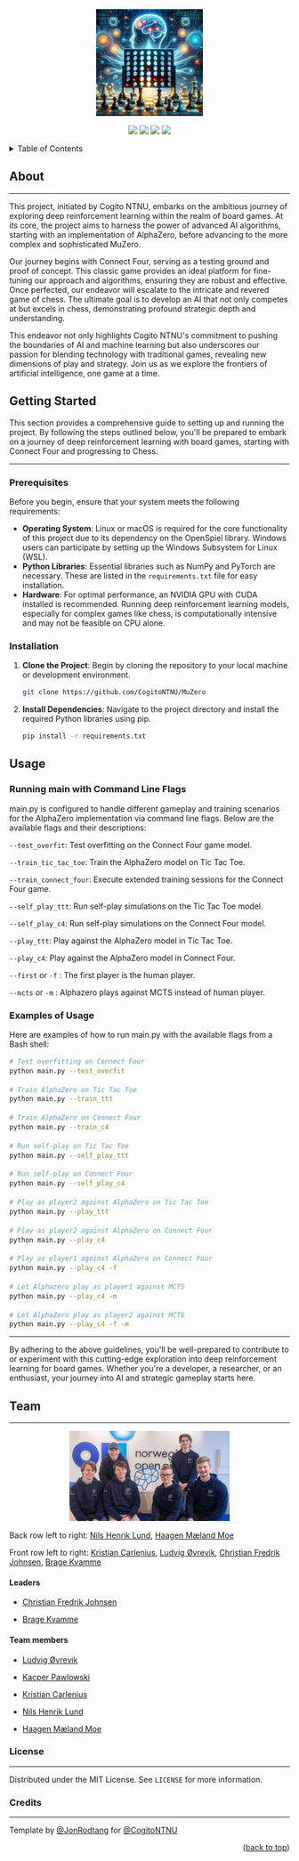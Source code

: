 <div id="top"></div>


<div align="center">
<img src="./docs/pictures/muzero-image.png" style="width: 20vw;"></img>
</div>

<p align="center">
<a href="" alt="version">
        <img src=https://img.shields.io/github/actions/workflow/status/CogitoNTNU/MuZero/ci.yml></img></a>
<a href="https://github.com/CogitoNTNU/README-template/blob/main/LICENSE" alt="LICENSE">
        <img src="https://img.shields.io/badge/license-MIT-green"></img></a>
<a href="" alt="platform">
        <img src="https://img.shields.io/badge/platform-linux%7CmacOS-lightgrey"></img></a>
<a href="" alt="version">
        <img src="https://img.shields.io/badge/version-0.0.1-blue"></img></a>

</p>


<details>
  <summary>Table of Contents</summary>
  <ol>
    <li>
      <a href="#about">About</a>
    </li>
    <li>
      <a href="#getting-started">Getting Started</a>
      <ul>
        <li><a href="#prerequisites">Prerequisites</a></li>
        <li><a href="#installation">Installation</a></li>
      </ul>
    </li>
    <li>
      <a href="#usage">Usage</a>
      <ul>
        <li><a href="#running-main-with-command-line-flags">Running main with command line flags</a></li>
        <li><a href="#examples-of-usage">Examples of usage</a></li>
      </ul>
    </li>
   <li><a href="#team">Team</a></li>
    <li><a href="#license">License</a></li>
  </ol>
</details>

## About

-----

This project, initiated by Cogito NTNU, embarks on the ambitious journey of exploring deep reinforcement learning within the realm of board games. At its core, the project aims to harness the power of advanced AI algorithms, starting with an implementation of AlphaZero, before advancing to the more complex and sophisticated MuZero.

Our journey begins with Connect Four, serving as a testing ground and proof of concept. This classic game provides an ideal platform for fine-tuning our approach and algorithms, ensuring they are robust and effective. Once perfected, our endeavor will escalate to the intricate and revered game of chess. The ultimate goal is to develop an AI that not only competes at but excels in chess, demonstrating profound strategic depth and understanding.

This endeavor not only highlights Cogito NTNU's commitment to pushing the boundaries of AI and machine learning but also underscores our passion for blending technology with traditional games, revealing new dimensions of play and strategy. Join us as we explore the frontiers of artificial intelligence, one game at a time.

## Getting Started

This section provides a comprehensive guide to setting up and running the project. By following the steps outlined below, you'll be prepared to embark on a journey of deep reinforcement learning with board games, starting with Connect Four and progressing to Chess.

-----

### Prerequisites

Before you begin, ensure that your system meets the following requirements:

- **Operating System**: Linux or macOS is required for the core functionality of this project due to its dependency on the OpenSpiel library. Windows users can participate by setting up the Windows Subsystem for Linux (WSL).
- **Python Libraries**: Essential libraries such as NumPy and PyTorch are necessary. These are listed in the `requirements.txt` file for easy installation.
- **Hardware**: For optimal performance, an NVIDIA GPU with CUDA installed is recommended. Running deep reinforcement learning models, especially for complex games like chess, is computationally intensive and may not be feasible on CPU alone.

### Installation

1. **Clone the Project**: Begin by cloning the repository to your local machine or development environment.

   ```bash
   git clone https://github.com/CogitoNTNU/MuZero
    ```

2. **Install Dependencies**: Navigate to the project directory and install the required Python libraries using pip.

   ```bash
   pip install -r requirements.txt
    ```

## Usage

### Running main with Command Line Flags

main.py is configured to handle different gameplay and training scenarios for the AlphaZero implementation via command line flags. Below are the available flags and their descriptions:

`--test_overfit`: Test overfitting on the Connect Four game model.

`--train_tic_tac_toe`: Train the AlphaZero model on Tic Tac Toe.

`--train_connect_four`: Execute extended training sessions for the Connect Four game.

`--self_play_ttt`: Run self-play simulations on the Tic Tac Toe model.

`--self_play_c4`: Run self-play simulations on the Connect Four model.

`--play_ttt`: Play against the AlphaZero model in Tic Tac Toe.

`--play_c4`: Play against the AlphaZero model in Connect Four.

`--first` or `-f` : The first player is the human player.

`--mcts` or `-m` : Alphazero plays against MCTS instead of human player.

### Examples of Usage

Here are examples of how to run main.py with the available flags from a Bash shell:

``` bash
# Test overfitting on Connect Four
python main.py --test_overfit

# Train AlphaZero on Tic Tac Toe
python main.py --train_ttt

# Train AlphaZero on Connect Four
python main.py --train_c4

# Run self-play on Tic Tac Toe
python main.py --self_play_ttt

# Run self-play on Connect Four
python main.py --self_play_c4

# Play as player2 against AlphaZero on Tic Tac Toe
python main.py --play_ttt

# Play as player2 against AlphaZero on Connect Four
python main.py --play_c4

# Play as player1 against AlphaZero on Connect Four
python main.py --play_c4 -f

# Let Alphazero play as player1 against MCTS
python main.py --play_c4 -m

# Let AlphaZero play as player2 against MCTS
python main.py --play_c4 -f -m 
```

-----

By adhering to the above guidelines, you'll be well-prepared to contribute to or experiment with this cutting-edge exploration into deep reinforcement learning for board games. Whether you're a developer, a researcher, or an enthusiast, your journey into AI and strategic gameplay starts here.

## Team

-----

<div align="center">
<img src="./docs/pictures/alphazero-group-image.jpg" style="width: 30vw;"></img>
</div>

Back row left to right: [Nils Henrik Lund](https://github.com/Nilsthehacker), [Haagen Mæland Moe](https://github.com/Thesmund)

Front row left to right: [Kristian Carlenius](https://github.com/kristiancarlenius), [Ludvig Øvrevik](https://github.com/ludvigovrevik), [Christian Fredrik Johnsen](https://github.com/ChristianFredrikJohnsen), [Brage Kvamme](https://github.com/BrageHK)

#### Leaders

- [Christian Fredrik Johnsen](https://github.com/ChristianFredrikJohnsen)
  
- [Brage Kvamme](https://github.com/BrageHK)

#### Team members

- [Ludvig Øvrevik](https://github.com/ludvigovrevik)

- [Kacper Pawlowski](https://github.com/kapi0okapi)

- [Kristian Carlenius](https://github.com/kristiancarlenius)

- [Nils Henrik Lund](https://github.com/Nilsthehacker)

- [Haagen Mæland Moe](https://github.com/Thesmund)
  
### License

-----
Distributed under the MIT License. See `LICENSE` for more information.

### Credits

-----
Template by [@JonRodtang](https://github.com/Jonrodtang) for  [@CogitoNTNU](https://github.com/CogitoNTNU)  <p align="right">(<a href="#top">back to top</a>)</p>
